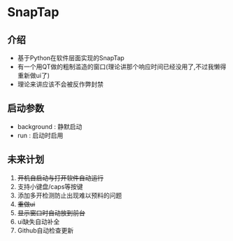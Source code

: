 # SnapTap


## 介绍
+ 基于Python在软件层面实现的SnapTap
+ 有一个用QT做的粗制滥造的窗口(理论讲那个响应时间已经没用了,不过我懒得重新做ui了)
+ 理论来讲应该不会被反作弊封禁

## 启动参数
+ background : 静默启动
+ run : 启动时启用

## 未来计划
1. ~~开机自启动与打开软件自动运行~~
2. 支持小键盘/caps等按键
3. 添加多开检测防止出现难以预料的问题
4. ~~重做ui~~
5. ~~显示窗口时自动放到前台~~
6. ui缺失自动补全
7. Github自动检查更新

